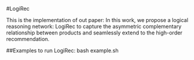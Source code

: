 #LogiRec


This is the implementation of out paper:
In this work, we propose a logical reasoning network: LogiRec to capture the asymmetric complementary relationship between products and seamlessly extend to the high-order recommendation.


##Examples to run LogiRec:
bash example.sh



